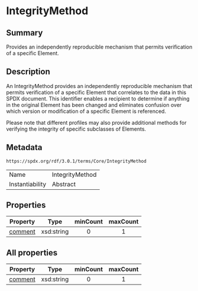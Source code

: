<!-- Automatically generated by spec-parser v2.5.0 on 2024-08-10T18:46:28.607668+00:00 -->
<!-- SPDX-License-Identifier: Community-Spec-1.0 -->

# IntegrityMethod

## Summary

Provides an independently reproducible mechanism that permits verification of a specific Element.


## Description

An IntegrityMethod provides an independently reproducible mechanism that permits verification
of a specific Element that correlates to the data in this SPDX document. This identifier enables
a recipient to determine if anything in the original Element has been changed and eliminates
confusion over which version or modification of a specific Element is referenced.

Please note that different profiles may also provide additional methods for verifying the integrity of specific subclasses of Elements.


## Metadata

`https://spdx.org/rdf/3.0.1/terms/Core/IntegrityMethod`


| | |
|---|---|
| Name | IntegrityMethod |
| Instantiability | Abstract |






## Properties

| Property | Type | minCount | maxCount |
|---|---|:---:|:---:|
| [comment](../Properties/comment.md) | xsd:string | 0 | 1 |



## All properties

| Property | Type | minCount | maxCount |
|---|---|:---:|:---:|
| [comment](../../Core/Properties/comment.md) | xsd:string | 0 | 1 |



